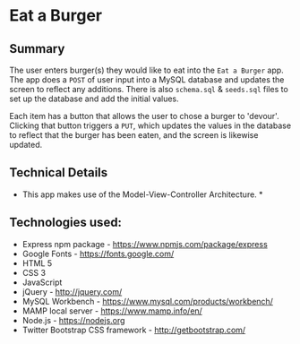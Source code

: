 # Eat a Burger

## Summary
The user enters burger(s) they would like to eat into the `Eat a Burger` app. The app does a `POST` of user input into a MySQL database and updates the screen to reflect any additions. There is also `schema.sql` & `seeds.sql` files to set up the database and add the initial values. 

Each item has a button that allows the user to chose a burger to 'devour'. Clicking that button triggers a `PUT`, which updates the values in the database to reflect that the burger has been eaten, and the screen is likewise updated.


## Technical Details
* This app makes use of the Model-View-Controller Architecture. 
    *

## Technologies used:
* Express npm package - https://www.npmjs.com/package/express  
* Google Fonts - https://fonts.google.com/
* HTML 5
* CSS 3
* JavaScript
* jQuery - http://jquery.com/
* MySQL Workbench - https://www.mysql.com/products/workbench/
* MAMP local server - https://www.mamp.info/en/
* Node.js - https://nodejs.org
* Twitter Bootstrap CSS framework - http://getbootstrap.com/